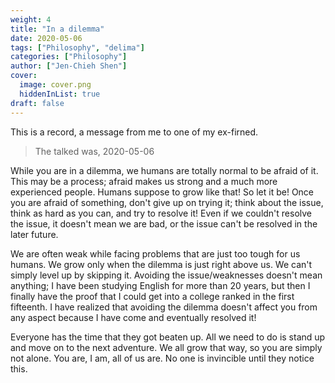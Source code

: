 ```yaml
---
weight: 4
title: "In a dilemma"
date: 2020-05-06
tags: ["Philosophy", "delima"]
categories: ["Philosophy"]
author: ["Jen-Chieh Shen"]
cover:
  image: cover.png
  hiddenInList: true
draft: false
---
```


This is a record, a message from me to one of my ex-firned.

> The talked was, 2020-05-06

<!-- more -->

While you are in a dilemma, we humans are totally normal to be afraid
of it. This may be a process; afraid makes us strong and a much more
experienced people. Humans suppose to grow like that! So let it be!
Once you are afraid of something, don't give up on trying it; think
about the issue, think as hard as you can, and try to resolve it!
Even if we couldn't resolve the issue, it doesn't mean we are bad,
or the issue can't be resolved in the later future.

We are often weak while facing problems that are just too tough for us
humans. We grow only when the dilemma is just right above us. We can't
simply level up by skipping it. Avoiding the issue/weaknesses doesn't
mean anything; I have been studying English for more than 20 years, but
then I finally have the proof that I could get into a college ranked in
the first fifteenth. I have realized that avoiding the dilemma doesn't
affect you from any aspect because I have come and eventually resolved it!

Everyone has the time that they got beaten up. All we need to do is stand
up and move on to the next adventure. We all grow that way, so you are
simply not alone. You are, I am, all of us are. No one is invincible
until they notice this.
